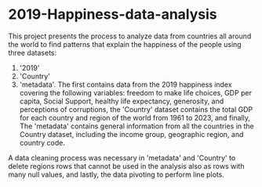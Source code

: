 # 2019-Happiness-data-analysis
This project presents the process to analyze data from countries all around the world to find patterns that explain the happiness of the people using three datasets:
1. '2019'
2. 'Country'
3. 'metadata'.
The first contains data from the 2019 happiness index covering the following variables: freedom to make life choices, GDP per capita, Social Support, healthy life expectancy, generosity, and perceptions of corruptions, the 'Country' dataset contains the total GDP for each country and region of the world from 1961 to 2023, and finally, The 'metadata' contains general information from all the countries in the Country dataset, including the income group, geographic region, and country code.

A data cleaning process was necessary in 'metadata' and 'Country' to delete regions rows that cannot be used in the analysis also as rows with many null values, and lastly, the data pivoting to perform line plots.

